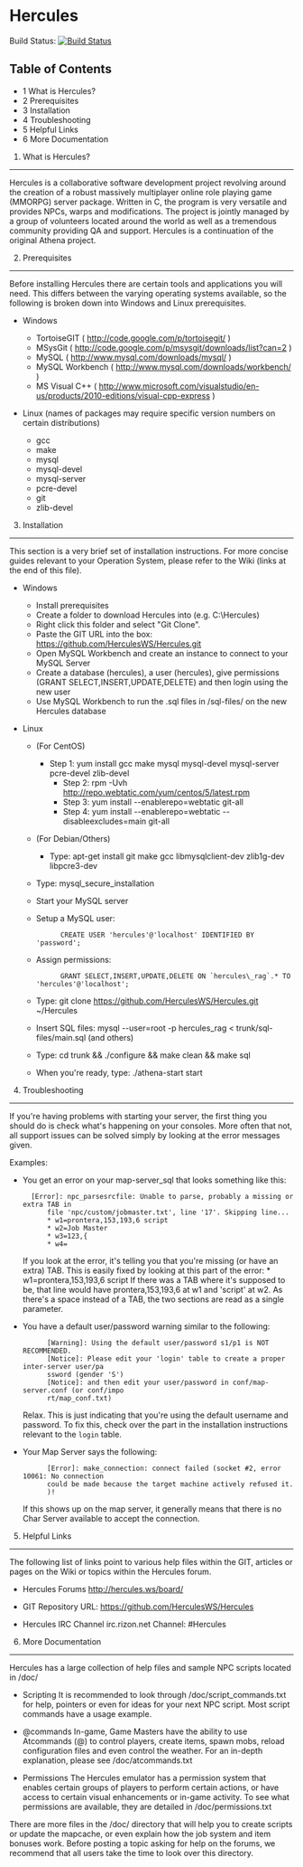 Hercules
========

Build Status: [![Build Status](https://api.travis-ci.org/NekoNova/atherea-ro.png?branch=master)](https://travis-ci.org/NekoNova/atherea-ro) 

Table of Contents
---------
* 1 What is Hercules?
* 2 Prerequisites
* 3 Installation
* 4 Troubleshooting
* 5 Helpful Links
* 6 More Documentation

1. What is Hercules?
---------
Hercules is a collaborative software development project revolving around the
creation of a robust massively multiplayer online role playing game (MMORPG)
server package. Written in C, the program is very versatile and provides NPCs,
warps and modifications. The project is jointly managed by a group of volunteers
located around the world as well as a tremendous community providing QA and
support. Hercules is a continuation of the original Athena project.

2. Prerequisites
---------
Before installing Hercules there are certain tools and applications you will need.
This differs between the varying operating systems available, so the following
is broken down into Windows and Linux prerequisites.

* Windows
	* TortoiseGIT ( http://code.google.com/p/tortoisegit/ )
	* MSysGit ( http://code.google.com/p/msysgit/downloads/list?can=2 )
	* MySQL ( http://www.mysql.com/downloads/mysql/ )
	* MySQL Workbench ( http://www.mysql.com/downloads/workbench/ )
	* MS Visual C++ ( http://www.microsoft.com/visualstudio/en-us/products/2010-editions/visual-cpp-express )

* Linux (names of packages may require specific version numbers on certain distributions)
	* gcc
	* make
	* mysql
	* mysql-devel
	* mysql-server
	* pcre-devel
	* git
	* zlib-devel

3. Installation
---------
This section is a very brief set of installation instructions. For more concise guides
relevant to your Operation System, please refer to the Wiki (links at the end of this file).

* Windows
	* Install prerequisites
	* Create a folder to download Hercules into (e.g. C:\Hercules)
	* Right click this folder and select "Git Clone".
	* Paste the GIT URL into the box: https://github.com/HerculesWS/Hercules.git
	* Open MySQL Workbench and create an instance to connect to your MySQL Server
	* Create a database (hercules), a user (hercules), give permissions (GRANT SELECT,INSERT,UPDATE,DELETE)
		and then login using the new user
	* Use MySQL Workbench to run the .sql files in /sql-files/ on the new Hercules database

* Linux
	* (For CentOS)
		* Step 1: yum install gcc make mysql mysql-devel mysql-server pcre-devel zlib-devel
			* Step 2: rpm -Uvh http://repo.webtatic.com/yum/centos/5/latest.rpm
			* Step 3: yum install --enablerepo=webtatic git-all
			* Step 4: yum install --enablerepo=webtatic --disableexcludes=main git-all
	* (For Debian/Others)
		* Type: apt-get install git make gcc libmysqlclient-dev zlib1g-dev libpcre3-dev
	* Type: mysql_secure_installation
	* Start your MySQL server
	* Setup a MySQL user:

				CREATE USER 'hercules'@'localhost' IDENTIFIED BY 'password';
	* Assign permissions:

				GRANT SELECT,INSERT,UPDATE,DELETE ON `hercules\_rag`.* TO 'hercules'@'localhost';
	* Type: git clone https://github.com/HerculesWS/Hercules.git ~/Hercules
	* Insert SQL files: mysql --user=root -p hercules_rag < trunk/sql-files/main.sql (and others)
	* Type: cd trunk && ./configure && make clean && make sql
	* When you're ready, type: ./athena-start start



4. Troubleshooting
---------
If you're having problems with starting your server, the first thing you should
do is check what's happening on your consoles. More often that not, all support issues
can be solved simply by looking at the error messages given.

Examples:

* You get an error on your map-server_sql that looks something like this:

		[Error]: npc_parsesrcfile: Unable to parse, probably a missing or extra TAB in 
			file 'npc/custom/jobmaster.txt', line '17'. Skipping line...
			* w1=prontera,153,193,6 script
			* w2=Job Master
			* w3=123,{
			* w4=

	If you look at the error, it's telling you that you're missing (or have an extra) TAB.
		This is easily fixed by looking at this part of the error: * w1=prontera,153,193,6 script
		If there was a TAB where it's supposed to be, that line would have prontera,153,193,6 at w1
		and 'script' at w2. As there's a space instead of a TAB, the two sections are read as a
		single parameter.

* You have a default user/password warning similar to the following:
		
			[Warning]: Using the default user/password s1/p1 is NOT RECOMMENDED.
			[Notice]: Please edit your 'login' table to create a proper inter-server user/pa
			ssword (gender 'S')
			[Notice]: and then edit your user/password in conf/map-server.conf (or conf/impo
			rt/map_conf.txt)

	Relax. This is just indicating that you're using the default username and password. To
		fix this, check over the part in the installation instructions relevant to the `login` table.

* Your Map Server says the following:

			[Error]: make_connection: connect failed (socket #2, error 10061: No connection
			could be made because the target machine actively refused it.
			)!

	If this shows up on the map server, it generally means that there is no Char Server available
		to accept the connection.

5. Helpful Links
---------
The following list of links point to various help files within the GIT, articles or
pages on the Wiki or topics within the Hercules forum.

* Hercules Forums
	http://hercules.ws/board/

* GIT Repository URL:
	https://github.com/HerculesWS/Hercules

* Hercules IRC Channel
	irc.rizon.net
	Channel: #Hercules



6. More Documentation
---------
Hercules has a large collection of help files and sample NPC scripts located in /doc/

* Scripting
	It is recommended to look through /doc/script_commands.txt for help, pointers or
	even for ideas for your next NPC script. Most script commands have a usage example.

* @commands
	In-game, Game Masters have the ability to use Atcommands (@) to control players, 
	create items, spawn mobs, reload configuration files and even control the weather.
	For an in-depth explanation, please see /doc/atcommands.txt

* Permissions
	The Hercules emulator has a permission system that enables certain groups of players
	to perform certain actions, or have access to certain visual enhancements or in-game
	activity. To see what permissions are available, they are detailed in /doc/permissions.txt

There are more files in the /doc/ directory that will help you to create scripts or update the
mapcache, or even explain how the job system and item bonuses work. Before posting a topic asking
for help on the forums, we recommend that all users take the time to look over this directory.
